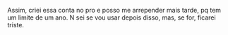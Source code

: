 Assim, criei essa conta no pro e posso me arrepender mais tarde, pq tem um limite de um ano.
N sei se vou usar depois disso, mas, se for, ficarei triste.
